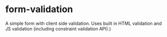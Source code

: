 # form-validation
A simple form with client side validation. Uses built in HTML validation and JS validation (including constraint validation API).)
